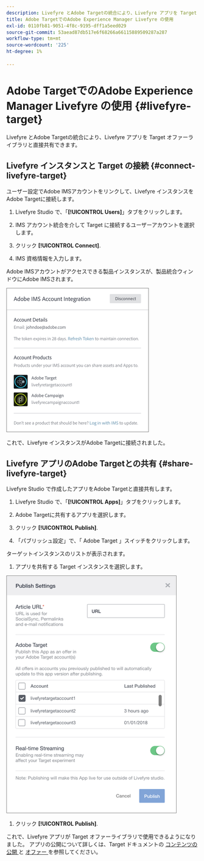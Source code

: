 ```yaml
---
description: Livefyre とAdobe Targetの統合により、Livefyre アプリを Target オファーライブラリと直接共有できます。
title: Adobe TargetでのAdobe Experience Manager Livefyre の使用
exl-id: 0110fb81-9051-4f8c-9195-dff1a5eed029
source-git-commit: 53aead87db517e6f68266a66115889509287a287
workflow-type: tm+mt
source-wordcount: '225'
ht-degree: 1%

---
```


# Adobe TargetでのAdobe Experience Manager Livefyre の使用 {#livefyre-target}

Livefyre とAdobe Targetの統合により、Livefyre アプリを Target オファーライブラリと直接共有できます。

## Livefyre インスタンスと Target の接続 {#connect-livefyre-target}

ユーザー設定でAdobe IMSアカウントをリンクして、Livefyre インスタンスをAdobe Targetに接続します。

1. Livefyre Studio で、「**[!UICONTROL Users]**」タブをクリックします。

1. IMS アカウント統合を介して Target に接続するユーザーアカウントを選択します。

1. クリック **[!UICONTROL Connect]**.

1. IMS 資格情報を入力します。

Adobe IMSアカウントがアクセスできる製品インスタンスが、製品統合ウィンドウにAdobe IMSされます。

![](assets/livefyre-target-connect.png)

これで、Livefyre インスタンスがAdobe Targetに接続されました。

## Livefyre アプリのAdobe Targetとの共有 {#share-livefyre-target}

Livefyre Studio で作成したアプリをAdobe Targetと直接共有します。

1. Livefyre Studio で、「**[!UICONTROL Apps]**」タブをクリックします。

1. Adobe Targetに共有するアプリを選択します。

1. クリック **[!UICONTROL Publish]**.

1. 「パブリッシュ設定」で、「 Adobe Target 」スイッチをクリックします。

ターゲットインスタンスのリストが表示されます。

1. アプリを共有する Target インスタンスを選択します。

![](assets/livefyre-target-publish.png)

1. クリック  **[!UICONTROL Publish]**.

これで、Livefyre アプリが Target オファーライブラリで使用できるようになりました。 アプリの公開について詳しくは、Target ドキュメントの [ コンテンツの公開 ](/help/using/c-library/t-publish-content.md) と [ オファー ](https://experienceleague.adobe.com/docs/target/using/experiences/offers/manage-content.html?lang=en) を参照してください。
